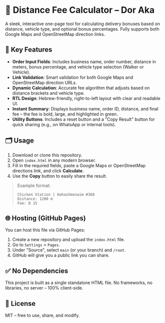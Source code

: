 # 🧮 Distance Fee Calculator – Dor Aka

A sleek, interactive one-page tool for calculating delivery bonuses based on distance, vehicle type, and optional bonus percentages. Fully supports both Google Maps and OpenStreetMap direction links.

## 🔧 Key Features

- **Order Input Fields**: Includes business name, order number, distance in meters, bonus percentage, and vehicle type selection (Walker or Vehicle).
- **Link Validation**: Smart validation for both Google Maps and OpenStreetMap direction URLs.
- **Dynamic Calculation**: Accurate fee algorithm that adjusts based on distance brackets and vehicle type.
- **RTL Design**: Hebrew-friendly, right-to-left layout with clear and readable UI.
- **Instant Summary**: Displays business name, order ID, distance, and final fee – the fee is bold, large, and highlighted in green.
- **Utility Buttons**: Includes a reset button and a "Copy Result" button for quick sharing (e.g., on WhatsApp or internal tools).

## 🗂 Usage

1. Download or clone this repository.
2. Open `index.html` in any modern browser.
3. Fill in the required fields, paste a Google Maps or OpenStreetMap directions link, and click **Calculate**.
4. Use the **Copy** button to easily share the result.

> Example format:
>
> ```
> Chicken Station | Hahashmonaim #368
> Distance: 1200 m
> Fee: ₪ 15
> ```

## 🌐 Hosting (GitHub Pages)

You can host this file via GitHub Pages:

1. Create a new repository and upload the `index.html` file.
2. Go to `Settings` > `Pages`.
3. Under "Source", select `main` (or your branch) and `/root`.
4. GitHub will give you a public link you can share.

## ✅ No Dependencies

This project is built as a single standalone HTML file. No frameworks, no libraries, no server – 100% client-side.

## 📄 License

MIT – free to use, share, and modify.
